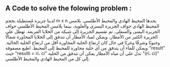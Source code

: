 ## A Code to solve the folowing problem : 
لدينا جزيرة مُستطيلة بحجم m x n يحدها المحيط الهادي والمحيط الأطلسي. يلامس المحيط الهادي حواف الجزيرة اليسرى والعلوية، بينما يلامس المحيط الأطلسي حواف الجزيرة اليمنى والسفلى.
تم تقسيم الجزيرة إلی شبكة من الخلایا المربعة. تهطل علی الجزیرة الکثیر من الأمطار، ویمکن لمیاہ الأمطار
أن تتدفق إلى الخلايا المجاورة شمالًا وجنوبًا وشرقًا وغربًا في حال كان ارتفاع الخلية المجاورة أقل من ارتفاع الخلية الحالية. ويمكن للماء أن يتدفق من أي خلية مجاورة للمحيط إلى المحيط.
اطبع مصفوفة "result" حيث "resulti = ri، ci" تدل على أن مياه الأمطار يمكن أن تتدفق من الخلية "(ri، ci)" إلى كل من المحيط الهادي والمحيط الأطلسي.


